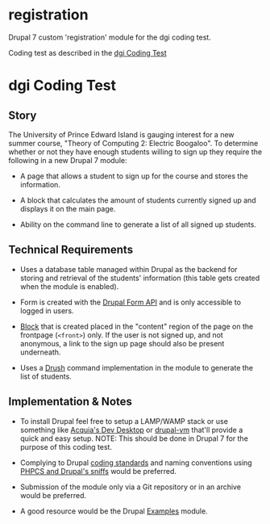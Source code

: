 # registration
Drupal 7 custom 'registration' module for the dgi coding test.  

Coding test as described in the [dgi Coding Test](https://gist.github.com/jordandukart/b602fa64f50bb14ba579d2a51f0fdee5)

# dgi Coding Test

## Story

The University of Prince Edward Island is gauging interest for a new summer course, "Theory of Computing 2: Electric Boogaloo". To determine whether or not they have enough students willing to sign up they require the following in a new Drupal 7 module:

* A page that allows a student to sign up for the course and stores the information.
 
* A block that calculates the amount of students currently signed up and displays it on the main page.

* Ability on the command line to generate a list of all signed up students.

## Technical Requirements

* Uses a database table managed within Drupal as the backend for storing and retrieval of the students' information (this table gets created when the module is enabled).

* Form is created with the [Drupal Form API](https://api.drupal.org/api/drupal/includes%21form.inc/group/form_api/7.x) and is only accessible to logged in users.

* [Block](https://www.drupal.org/docs/7/core/modules/block/overview) that is created placed in the "content" region of the page on the frontpage (`<front>`) only. If the user is not signed up, and not anonymous, a link to the sign up page should also be present underneath.

* Uses a [Drush](https://www.drush.org/) command implementation in the module to generate the list of students.

## Implementation & Notes

* To install Drupal feel free to setup a LAMP/WAMP stack or use something like [Acquia's Dev Desktop](https://dev.acquia.com/downloads) or [drupal-vm](https://github.com/geerlingguy/drupal-vm) that'll provide a quick and easy setup. NOTE: This should be done in Drupal 7 for the purpose of this coding test.

* Complying to Drupal [coding standards](https://www.drupal.org/docs/develop/standards/coding-standards) and naming conventions using [PHPCS and Drupal's sniffs](https://www.drupal.org/node/1419988) would be preferred.

* Submission of the module only via a Git repository or in an archive would be preferred.

* A good resource would be the Drupal [Examples](https://www.drupal.org/project/examples) module.
